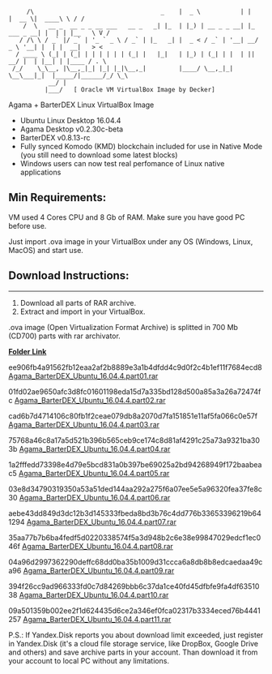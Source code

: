```                                                ____             _            _____  ________   __
     /\                                   _    |  _ \           | |          |  __ \|  ____\ \ / /
    /  \   __ _  __ _ _ __ ___   __ _   _| |_  | |_) | __ _ _ __| |_ ___ _ __| |  | | |__   \ V / 
   / /\ \ / _` |/ _` | '_ ` _ \ / _` | |_   _| |  _ < / _` | '__| __/ _ \ '__| |  | |  __|   > <  
  / ____ \ (_| | (_| | | | | | | (_| |   |_|   | |_) | (_| | |  | ||  __/ |  | |__| | |____ / . \ 
 /_/    \_\__, |\__,_|_| |_| |_|\__,_|         |____/ \__,_|_|   \__\___|_|  |_____/|______/_/ \_\
           __/ |                                                                                  
          |___/   [ Oracle VM VirtualBox Image by Decker]
```

Agama + BarterDEX Linux VirtualBox Image

- Ubuntu Linux Desktop 16.04.4
- Agama Desktop v0.2.30c-beta 
- BarterDEX v0.8.13-rc
- Fully synced Komodo (KMD) blockchain included for use in Native Mode (you still need to download some latest blocks)
- Windows users can now test real perfomance of Linux native applications

## Min Requirements:
VM used 4 Cores CPU and 8 Gb of RAM. Make sure you have good PC before use.

Just import .ova image in your VirtualBox under any OS (Windows, Linux, MacOS) and start use.

## Download Instructions:
---

1. Download all parts of RAR archive.
2. Extract and import in your VirtualBox. 

.ova image (Open Virtualization Format Archive) is splitted in 700 Mb (CD700) parts with rar archivator.


**[Folder Link](https://yadi.sk/d/ZzPbp7YQ3TezHX)**

ee906fb4a91562fb12eaa2af2b8889e3a1b4dfdd4c9d0f2c4b1ef11f7684ecd8  [Agama_BarterDEX_Ubuntu_16.04.4.part01.rar](https://yadi.sk/d/vD1l8dzJ3TeyCi)

01fd02ae9650afc3d8fc01601198eda15d7a335bd128d500a85a3a26a72474fc  [Agama_BarterDEX_Ubuntu_16.04.4.part02.rar](https://yadi.sk/d/qPfE4Lk23TeyEk)

cad6b7d4714106c80fb1f2ceae079db8a2070d7fa151851e11af5fa066c0e57f  [Agama_BarterDEX_Ubuntu_16.04.4.part03.rar ](https://yadi.sk/d/950hTN703TeyFH)

75768a46c8a17a5d521b396b565ceb9ce174c8d81af4291c25a73a9321ba303b  [Agama_BarterDEX_Ubuntu_16.04.4.part04.rar](https://yadi.sk/d/p96UrSz13TeyG2)

1a2fffedd73398e4d79e5bcd831a0b397be69025a2bd94268949f172baabeac5  [Agama_BarterDEX_Ubuntu_16.04.4.part05.rar](https://yadi.sk/d/At37JDWy3TeyGr)

03e8d34790319350a53a51ded144aa292a275f6a07ee5e5a96320fea37fe8c30  [Agama_BarterDEX_Ubuntu_16.04.4.part06.rar](https://yadi.sk/d/x80OWXLd3TeyH9)

aebe43dd849d3dc12b3d145333fbeda8bd3b76c4dd776b33653396219b641294  [Agama_BarterDEX_Ubuntu_16.04.4.part07.rar](https://yadi.sk/d/fBMGbNos3TeyWL)

35aa77b7b6ba4fedf5d0220338574f5a3d948b2c6e38e99847029edcf1ec046f  [Agama_BarterDEX_Ubuntu_16.04.4.part08.rar](https://yadi.sk/d/0kTIUDc-3TeyWN)

04a96d2997362290deffc68dd0ba35b1009d31ccca6a8db8b8edcaedaa49ca96  [Agama_BarterDEX_Ubuntu_16.04.4.part09.rar](https://yadi.sk/d/wCbgXTQZ3Tez8H)

394f26cc9ad966333fd0c7d84269bbb6c37da1ce40fd45dfbfe9fa4df6351038  [Agama_BarterDEX_Ubuntu_16.04.4.part10.rar](https://yadi.sk/d/aE6H8PPz3Tez9S)

09a501359b002ee2f1d624435d6ce2a346ef0fca02317b3334eced76b4441257  [Agama_BarterDEX_Ubuntu_16.04.4.part11.rar](https://yadi.sk/d/eHYdDLqN3TezGo)

P.S.: If Yandex.Disk reports you about download limit exceeded, just register in Yandex.Disk (it's a cloud
file storage service, like DropBox, Google Drive and others) and save archive parts in your account. Than
download it from your account to local PC without any limitations.